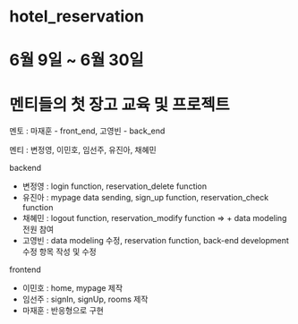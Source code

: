 # hotel_reservation
# 6월 9일 ~ 6월 30일
# 멘티들의 첫 장고 교육 및 프로젝트

멘토 : 마재훈 - front_end, 고영빈 - back_end

멘티 : 변정영, 이민호, 임선주, 유진아, 채혜민


backend
 - 변정영 : login function, reservation_delete function
 - 유진아 : mypage data sending, sign_up function, reservation_check function
 - 채혜민 : logout function, reservation_modify function
      => + data modeling 전원 참여
 - 고영빈 : data modeling 수정, reservation function, back-end development 수정 항목 작성 및 수정
 
frontend 
 - 이민호 : home, mypage 제작
 - 임선주 : signIn, signUp, rooms 제작
 - 마재훈 : 반응형으로 구현
